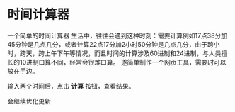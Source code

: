 # 时间计算器

一个简单的时间计算器
生活中，往往会遇到这种时刻：需要计算例如17点38分加45分钟是几点几分，或者计算22点17分加2小时50分钟是几点几分，由于跨小时，跨天，跨上午下午等情况，而且时间的计算涉及60进制和24进制，与人类擅长的10进制口算不同，经常会很难口算。
遂简单制作一个网页工具，需要时可以放在手边。

输入两个时间后，点击 **计算** 按钮，查看结果。

会继续优化更新


